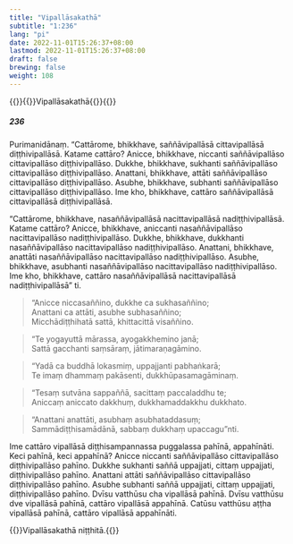 ```yaml
---
title: "Vipallāsakathā"
subtitle: "1:236"
lang: "pi"
date: 2022-11-01T15:26:37+08:00
lastmod: 2022-11-01T15:26:37+08:00
draft: false
brewing: false
weight: 108
---
```



{{<subtitle>}}{{<suttalink src="ps1.8">}}Vipallāsakathā{{</suttalink>}}{{</subtitle>}}

##### 236

Purimanidānaṃ. “Cattārome, bhikkhave, saññāvipallāsā cittavipallāsā diṭṭhivipallāsā. Katame cattāro? Anicce, bhikkhave, niccanti saññāvipallāso cittavipallāso diṭṭhivipallāso. Dukkhe, bhikkhave, sukhanti saññāvipallāso cittavipallāso diṭṭhivipallāso. Anattani, bhikkhave, attāti saññāvipallāso cittavipallāso diṭṭhivipallāso. Asubhe, bhikkhave, subhanti saññāvipallāso cittavipallāso diṭṭhivipallāso. Ime kho, bhikkhave, cattāro saññāvipallāsā cittavipallāsā diṭṭhivipallāsā.

“Cattārome, bhikkhave, nasaññāvipallāsā nacittavipallāsā nadiṭṭhivipallāsā. Katame cattāro? Anicce, bhikkhave, aniccanti nasaññāvipallāso nacittavipallāso nadiṭṭhivipallāso. Dukkhe, bhikkhave, dukkhanti nasaññāvipallāso nacittavipallāso nadiṭṭhivipallāso. Anattani, bhikkhave, anattāti nasaññāvipallāso nacittavipallāso nadiṭṭhivipallāso. Asubhe, bhikkhave, asubhanti nasaññāvipallāso nacittavipallāso nadiṭṭhivipallāso. Ime kho, bhikkhave, cattāro nasaññāvipallāsā nacittavipallāsā nadiṭṭhivipallāsā” ti.

> “Anicce niccasaññino, dukkhe ca sukhasaññino;  
> Anattani ca attāti, asubhe subhasaññino;  
> Micchādiṭṭhihatā sattā, khittacittā visaññino.

> “Te yogayuttā mārassa, ayogakkhemino janā;  
> Sattā gacchanti saṃsāraṃ, jātimaraṇagāmino.

> “Yadā ca buddhā lokasmiṃ, uppajjanti pabhaṅkarā;  
> Te imaṃ dhammaṃ pakāsenti, dukkhūpasamagāminaṃ.

> “Tesaṃ sutvāna sappaññā, sacittaṃ paccaladdhu te;  
> Aniccaṃ aniccato dakkhuṃ, dukkhamaddakkhu dukkhato.

> “Anattani anattāti, asubhaṃ asubhataddasuṃ;  
> Sammādiṭṭhisamādānā, sabbaṃ dukkhaṃ upaccagu”nti.

Ime cattāro vipallāsā diṭṭhisampannassa puggalassa pahīnā, appahīnāti. Keci pahīnā, keci appahīnā? Anicce niccanti saññāvipallāso cittavipallāso diṭṭhivipallāso pahīno. Dukkhe sukhanti saññā uppajjati, cittaṃ uppajjati, diṭṭhivipallāso pahīno. Anattani attāti saññāvipallāso cittavipallāso diṭṭhivipallāso pahīno. Asubhe subhanti saññā uppajjati, cittaṃ uppajjati, diṭṭhivipallāso pahīno. Dvīsu vatthūsu cha vipallāsā pahīnā. Dvīsu vatthūsu dve vipallāsā pahīnā, cattāro vipallāsā appahīnā. Catūsu vatthūsu aṭṭha vipallāsā pahīnā, cattāro vipallāsā appahīnāti.

{{<eof>}}Vipallāsakathā niṭṭhitā.{{</eof>}}